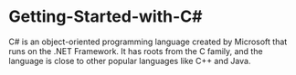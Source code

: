 # Getting-Started-with-C#

C# is an object-oriented programming language created by Microsoft that runs on the .NET Framework. It has roots from the C family, and the language is close to other popular languages like C++ and Java.
